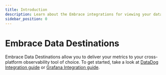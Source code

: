 ```yaml
---
title: Introduction
description: Learn about the Embrace integrations for viewing your data
sidebar_position: 0
---
```


# Embrace Data Destinations

Embrace Data Destinations allow you to deliver your metrics to your cross-platform observability tool of choice.  To get started, take a look at [DataDog Integration guide](/data-destinations/data-dog-setup.md) or [Grafana Integration guide](/embrace-api/grafana_integrations/).
